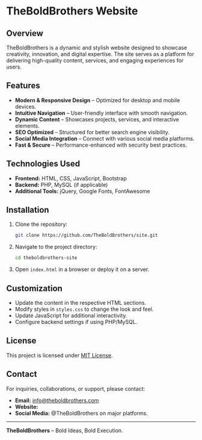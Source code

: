 # TheBoldBrothers Website

## Overview
TheBoldBrothers is a dynamic and stylish website designed to showcase creativity, innovation, and digital expertise. The site serves as a platform for delivering high-quality content, services, and engaging experiences for users.

## Features
- **Modern & Responsive Design** – Optimized for desktop and mobile devices.
- **Intuitive Navigation** – User-friendly interface with smooth navigation.
- **Dynamic Content** – Showcases projects, services, and interactive elements.
- **SEO Optimized** – Structured for better search engine visibility.
- **Social Media Integration** – Connect with various social media platforms.
- **Fast & Secure** – Performance-enhanced with security best practices.

## Technologies Used
- **Frontend:** HTML, CSS, JavaScript, Bootstrap
- **Backend:** PHP, MySQL (if applicable)
- **Additional Tools:** jQuery, Google Fonts, FontAwesome

## Installation
1. Clone the repository:
   ```sh
   git clone https://github.com/TheBoldBrothers/site.git
   ```
2. Navigate to the project directory:
   ```sh
   cd theboldbrothers-site
   ```
3. Open `index.html` in a browser or deploy it on a server.

## Customization
- Update the content in the respective HTML sections.
- Modify styles in `styles.css` to change the look and feel.
- Update JavaScript for additional interactivity.
- Configure backend settings if using PHP/MySQL.

## License
This project is licensed under [MIT License](LICENSE).

## Contact
For inquiries, collaborations, or support, please contact:
- **Email:** info@theboldbrothers.com
- **Website:** 
- **Social Media:** @TheBoldBrothers on major platforms.

---
**TheBoldBrothers** – Bold Ideas, Bold Execution.


